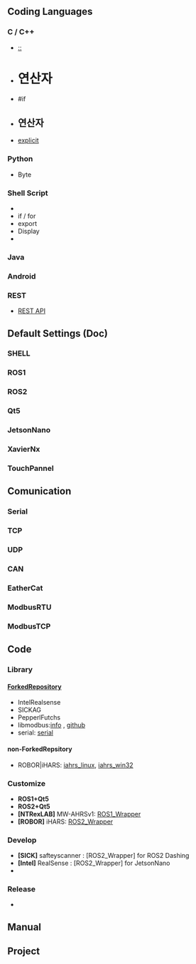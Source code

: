 ## Coding Languages
### C / C++
* [::](https://kldp.org/node/123348)
* # 연산자
* #if
* ## 연산자
* [explicit](https://dydtjr1128.github.io/cpp/2019/07/13/Cpp-explicit-keyowrd.html)
### Python
* Byte
### Shell Script
* 
* if / for
* export
* Display
* 
### Java
### Android
### REST
* [REST API](https://meetup.nhncloud.com/posts/92)
## Default Settings (Doc)
### SHELL
### ROS1
### ROS2
### Qt5
### JetsonNano
### XavierNx
### TouchPannel
## Comunication
### Serial
### TCP
### UDP
### CAN
### EatherCat
### ModbusRTU
### ModbusTCP
## Code
### Library
#### [ForkedRepository](https://github.com/WannaSleep3254/ForkedRepository)
* IntelRealsense
* SICKAG
* PepperlFutchs
* libmodbus:[info](https://libmodbus.org/) , [github](https://github.com/WannaSleep3254/libmodbus)
* serial: [serial](https://github.com/WannaSleep3254/serial)

#### non-ForkedRepsitory
* ROBOR|iHARS: [iahrs_linux](https://github.com/page365/iahrs_linux), [iahrs_win32](https://github.com/page365/iahrs_win32)

### Customize
* **ROS1+Qt5**
* **ROS2+Qt5**
* **[NTRexLAB]** MW-AHRSv1: [ROS1_Wrapper](https://github.com/WannaSleep3254/MW-AHRSv1_ros)
* **[ROBOR]** iHARS: [ROS2_Wrapper](https://github.com/WannaSleep3254/iAHRS_ros2)

### Develop
* **[SICK]** safteyscanner : [ROS2_Wrapper] for ROS2 Dashing
* **[Intel]** RealSense : [ROS2_Wrapper] for JetsonNano
* 
### Release
*

## Manual


## Project

